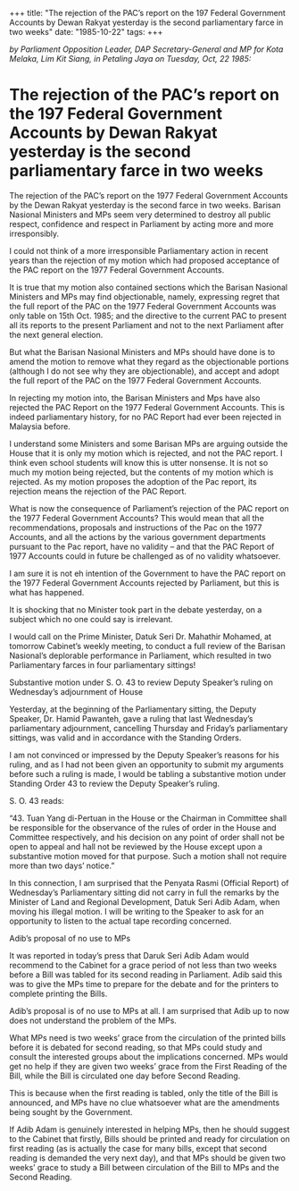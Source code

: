 +++ 
title: "The rejection of the PAC’s report on the 197 Federal Government Accounts by Dewan Rakyat yesterday is the second parliamentary farce in two weeks"
date: "1985-10-22"
tags:
+++

_by Parliament Opposition Leader, DAP Secretary-General and MP for Kota Melaka, Lim Kit Siang, in Petaling Jaya on Tuesday, Oct, 22 1985:_

# The rejection of the PAC’s report on the 197 Federal Government Accounts by Dewan Rakyat yesterday is the second parliamentary farce in two weeks				

The rejection of the PAC’s report on the 1977 Federal Government Accounts by the Dewan Rakyat yesterday is the second farce in two weeks. Barisan Nasional Ministers and MPs seem very determined to destroy all public respect, confidence and respect in Parliament by acting more and more irresponsibly.</u>

I could not think of a more irresponsible Parliamentary action in recent years than the rejection of my motion which had proposed acceptance of the PAC report on the 1977 Federal Government Accounts.

It is true that my motion also contained sections which the Barisan Nasional Ministers and MPs may find objectionable, namely, expressing regret that the full report of the PAC on the 1977 Federal Government Accounts was only table on 15th Oct. 1985; and the directive to the current PAC to present all its reports to the present Parliament and not to the next Parliament after the next general election.

But what the Barisan Nasional Ministers and MPs should have done is to amend the motion to remove what they regard as the objectionable portions (although I do not see why they are objectionable), and accept and adopt the full report of the PAC on the 1977 Federal Government Accounts.

In rejecting my motion into, the Barisan Ministers and Mps have also rejected the PAC Report on the 1977 Federal Government Accounts. This is indeed parliamentary history, for no PAC Report had ever been rejected in Malaysia before.

I understand some Ministers and some Barisan MPs are arguing outside the House that it is only my motion which is rejected, and not the PAC report. I think even school students will know this is utter nonsense. It is not so much my motion being rejected, but the contents of my motion which is rejected. As my motion proposes the adoption of the Pac report, its rejection means the rejection of the PAC Report.

What is now the consequence of Parliament’s rejection of the PAC report on the 1977 Federal Government Accounts? This would mean that all the recommendations, proposals and instructions of the Pac on the 1977 Accounts, and all the actions by the various government departments pursuant to the Pac report, have no validity – and that the PAC Report of 1977 Accounts could in future be challenged as of no validity whatsoever.

I am sure it is not eh intention of the Government to have the PAC report on the 1977 Federal Government Accounts rejected by Parliament, but this is what has happened.

It is shocking that no Minister took part in the debate yesterday, on a subject which no one could say is irrelevant.

I would call on the Prime Minister, Datuk Seri Dr. Mahathir Mohamed, at tomorrow Cabinet’s weekly meeting, to conduct a full review of the Barisan Nasional’s deplorable performance in Parliament, which resulted in two Parliamentary farces in four parliamentary sittings!

Substantive motion under S. O. 43 to review Deputy Speaker’s ruling on Wednesday’s adjournment of House											

Yesterday, at the beginning of the Parliamentary sitting, the Deputy Speaker, Dr. Hamid Pawanteh, gave a ruling that last Wednesday’s parliamentary adjournment, cancelling Thursday and Friday’s parliamentary sittings, was valid and in accordance with the Standing Orders.

I am not convinced or impressed by the Deputy Speaker’s reasons for his ruling, and as I had not been given an opportunity to submit my arguments before such a ruling is made, I would be tabling a substantive motion under Standing Order 43 to review the Deputy Speaker’s ruling.

S. O. 43 reads:

“43. Tuan Yang di-Pertuan in the House or the Chairman in Committee shall be responsible for the observance of the rules of order in the House and Committee respectively, and his decision on any point of order shall not be open to appeal and hall not be reviewed by the House except upon a substantive motion moved for that purpose. Such a motion shall not require more than two days’ notice.”

In this connection, I am surprised that the Penyata Rasmi (Official Report) of Wednesday’s Parliamentary sitting did not carry in full the remarks by the Minister of Land and Regional Development, Datuk Seri Adib Adam, when moving his illegal motion. I will be writing to the Speaker to ask for an opportunity to listen to the actual tape recording concerned.

Adib’s proposal of no use to MPs

It was reported in today’s press that Daruk Seri Adib Adam would recommend to the Cabinet for a grace period of not less than two weeks before a Bill was tabled for its second reading in Parliament. Adib said this was to give the MPs  time to prepare for the debate and for the printers to complete printing the Bills.

Adib’s proposal is of no use to MPs at all. I am surprised that Adib up to now does not understand the problem of the MPs.

What MPs need is two weeks’ grace from the circulation of the printed bills before it is debated for second reading, so that MPs could study and consult the interested groups about the implications concerned. MPs would get no help if they are given two weeks’ grace from the First Reading of the Bill, while the Bill is circulated one day before Second Reading.

This is because when the first reading is tabled, only the title of the Bill is announced, and MPs have no clue whatsoever what are the amendments being sought by the Government.

If Adib Adam is genuinely interested in helping MPs, then he should suggest to the Cabinet that firstly, Bills should be printed and ready for circulation on first reading (as is actually the case for many bills, except that second reading is demanded the very next day), and that MPs should be given two weeks’ grace to study a Bill between circulation of the Bill to MPs and the Second Reading.
 
